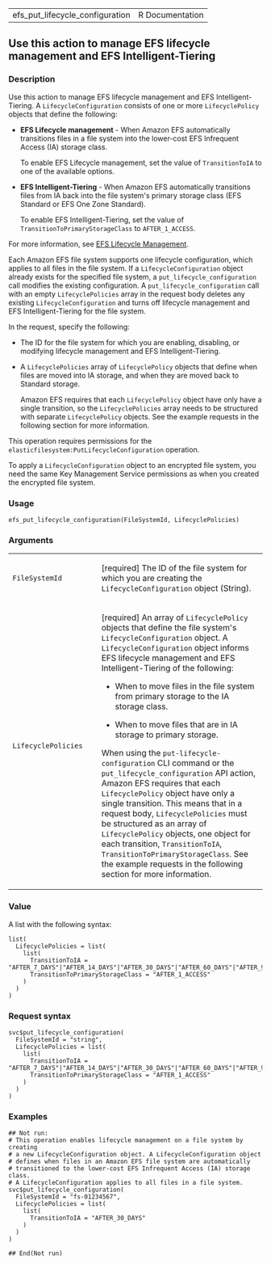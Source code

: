 <table style="width: 100%;">
<tbody>
<tr class="odd">
<td>efs_put_lifecycle_configuration</td>
<td style="text-align: right;">R Documentation</td>
</tr>
</tbody>
</table>

## Use this action to manage EFS lifecycle management and EFS Intelligent-Tiering

### Description

Use this action to manage EFS lifecycle management and EFS
Intelligent-Tiering. A `LifecycleConfiguration` consists of one or more
`LifecyclePolicy` objects that define the following:

-   **EFS Lifecycle management** - When Amazon EFS automatically
    transitions files in a file system into the lower-cost EFS
    Infrequent Access (IA) storage class.

    To enable EFS Lifecycle management, set the value of
    `TransitionToIA` to one of the available options.

-   **EFS Intelligent-Tiering** - When Amazon EFS automatically
    transitions files from IA back into the file system's primary
    storage class (EFS Standard or EFS One Zone Standard).

    To enable EFS Intelligent-Tiering, set the value of
    `TransitionToPrimaryStorageClass` to `AFTER_1_ACCESS`.

For more information, see [EFS Lifecycle
Management](https://docs.aws.amazon.com/efs/latest/ug/lifecycle-management-efs.html).

Each Amazon EFS file system supports one lifecycle configuration, which
applies to all files in the file system. If a `LifecycleConfiguration`
object already exists for the specified file system, a
`put_lifecycle_configuration` call modifies the existing configuration.
A `put_lifecycle_configuration` call with an empty `LifecyclePolicies`
array in the request body deletes any existing `LifecycleConfiguration`
and turns off lifecycle management and EFS Intelligent-Tiering for the
file system.

In the request, specify the following:

-   The ID for the file system for which you are enabling, disabling, or
    modifying lifecycle management and EFS Intelligent-Tiering.

-   A `LifecyclePolicies` array of `LifecyclePolicy` objects that define
    when files are moved into IA storage, and when they are moved back
    to Standard storage.

    Amazon EFS requires that each `LifecyclePolicy` object have only
    have a single transition, so the `LifecyclePolicies` array needs to
    be structured with separate `LifecyclePolicy` objects. See the
    example requests in the following section for more information.

This operation requires permissions for the
`elasticfilesystem:PutLifecycleConfiguration` operation.

To apply a `LifecycleConfiguration` object to an encrypted file system,
you need the same Key Management Service permissions as when you created
the encrypted file system.

### Usage

    efs_put_lifecycle_configuration(FileSystemId, LifecyclePolicies)

### Arguments

<table>
<colgroup>
<col style="width: 35%" />
<col style="width: 65%" />
</colgroup>
<tbody>
<tr class="odd">
<td><code
id="efs_put_lifecycle_configuration_:_FileSystemId">FileSystemId</code></td>
<td><p>[required] The ID of the file system for which you are creating
the <code>LifecycleConfiguration</code> object (String).</p></td>
</tr>
<tr class="even">
<td><code
id="efs_put_lifecycle_configuration_:_LifecyclePolicies">LifecyclePolicies</code></td>
<td><p>[required] An array of <code>LifecyclePolicy</code> objects that
define the file system's <code>LifecycleConfiguration</code> object. A
<code>LifecycleConfiguration</code> object informs EFS lifecycle
management and EFS Intelligent-Tiering of the following:</p>
<ul>
<li><p>When to move files in the file system from primary storage to the
IA storage class.</p></li>
<li><p>When to move files that are in IA storage to primary
storage.</p></li>
</ul>
<p>When using the <code>put-lifecycle-configuration</code> CLI command
or the <code>put_lifecycle_configuration</code> API action, Amazon EFS
requires that each <code>LifecyclePolicy</code> object have only a
single transition. This means that in a request body,
<code>LifecyclePolicies</code> must be structured as an array of
<code>LifecyclePolicy</code> objects, one object for each transition,
<code>TransitionToIA</code>,
<code>TransitionToPrimaryStorageClass</code>. See the example requests
in the following section for more information.</p></td>
</tr>
</tbody>
</table>

### Value

A list with the following syntax:

    list(
      LifecyclePolicies = list(
        list(
          TransitionToIA = "AFTER_7_DAYS"|"AFTER_14_DAYS"|"AFTER_30_DAYS"|"AFTER_60_DAYS"|"AFTER_90_DAYS"|"AFTER_1_DAY",
          TransitionToPrimaryStorageClass = "AFTER_1_ACCESS"
        )
      )
    )

### Request syntax

    svc$put_lifecycle_configuration(
      FileSystemId = "string",
      LifecyclePolicies = list(
        list(
          TransitionToIA = "AFTER_7_DAYS"|"AFTER_14_DAYS"|"AFTER_30_DAYS"|"AFTER_60_DAYS"|"AFTER_90_DAYS"|"AFTER_1_DAY",
          TransitionToPrimaryStorageClass = "AFTER_1_ACCESS"
        )
      )
    )

### Examples

    ## Not run: 
    # This operation enables lifecycle management on a file system by creating
    # a new LifecycleConfiguration object. A LifecycleConfiguration object
    # defines when files in an Amazon EFS file system are automatically
    # transitioned to the lower-cost EFS Infrequent Access (IA) storage class.
    # A LifecycleConfiguration applies to all files in a file system.
    svc$put_lifecycle_configuration(
      FileSystemId = "fs-01234567",
      LifecyclePolicies = list(
        list(
          TransitionToIA = "AFTER_30_DAYS"
        )
      )
    )

    ## End(Not run)
